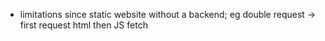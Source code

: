 - limitations since static website without a backend; eg double request -> first request html then JS fetch
